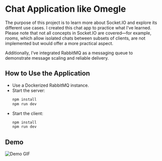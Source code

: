 # Chat Application like Omegle

The purpose of this project is to learn more about Socket.IO and explore its different use cases. I created this chat app to practice what I’ve learned. Please note that not all concepts in Socket.IO are covered—for example, *rooms*, which allow isolated chats between subsets of clients, are not implemented but would offer a more practical aspect.

Additionally, I’ve integrated RabbitMQ as a messaging queue to demonstrate message scaling and reliable delivery.

## How to Use the Application

- Use a Dockerized RabbitMQ instance.
- Start the server:
  ```bash
  npm install
  npm run dev
- Start the client:
  ``` bash 
  npm install
  npm run dev

## Demo
  
  
![Demo GIF](/demo.gif)

